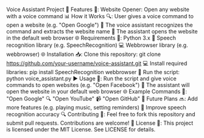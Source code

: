 Voice Assistant Project 🤖
Features 🎯:
Website Opener: Open any website with a voice command 📊
How it Works 🔍:
User gives a voice command to open a website (e.g. "Open Google") 💬
The voice assistant recognizes the command and extracts the website name 🤔
The assistant opens the website in the default web browser 🌐
Requirements 📝:
Python 3.x 🐍
Speech recognition library (e.g. SpeechRecognition) 💻
Webbrowser library (e.g. webbrowser) 🌐
Installation 📥:
Clone this repository: git clone https://github.com/your-username/voice-assistant.git 💻
Install required libraries: pip install SpeechRecognition webbrowser 💸
Run the script: python voice_assistant.py ▶️
Usage 📄:
Run the script and give voice commands to open websites (e.g. "Open Facebook") 💬
The assistant will open the website in your default web browser 🌐
Example Commands 📝:
"Open Google" 🔍
"Open YouTube" 📹
"Open GitHub" 🤖
Future Plans 🔜:
Add more features (e.g. playing music, setting reminders) 🎵
Improve speech recognition accuracy 🔍
Contributing 🤝:
Feel free to fork this repository and submit pull requests. Contributions are welcome! 🎉
License 📜:
This project is licensed under the MIT License. See LICENSE for details.
